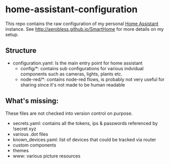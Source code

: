# home-assistant-configuration

This repo contains the raw configuration of my personal [Home Assistant](https://home-assistant.io/) instance.
See http://aerobless.github.io/SmartHome for more details on my setup.

## Structure
+ configuration.yaml: Is the main entry point for home assistant
    + config/*: contains sub configurations for various indvidual components such as cameras, lights, plants etc.
    + node-red/*: contains node-red flows, is probably not very useful for sharing since it's not made to be human readable

## What's missing:
These files are not checked into version control on purpose.

+ secrets.yaml: contains all the tokens, ips & passwords referenced by !secret xyz
+ various .dot files
+ known_devices.yaml: list of devices that could be tracked via router
+ custom components
+ themes
+ www: various picture resources